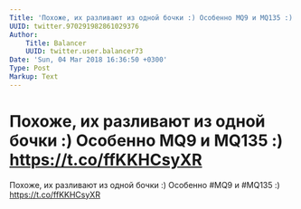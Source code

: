 ```yaml
---
Title: 'Похоже, их разливают из одной бочки :) Особенно MQ9 и MQ135 :) https://t.co/ffKKHCsyXR'
UUID: twitter.970291982861029376
Author:
    Title: Balancer
    UUID: twitter.user.balancer73
Date: 'Sun, 04 Mar 2018 16:36:50 +0300'
Type: Post
Markup: Text
---
```


# Похоже, их разливают из одной бочки :) Особенно MQ9 и MQ135 :) https://t.co/ffKKHCsyXR

Похоже, их разливают из одной бочки :) Особенно #MQ9 и
#MQ135 :) https://t.co/ffKKHCsyXR